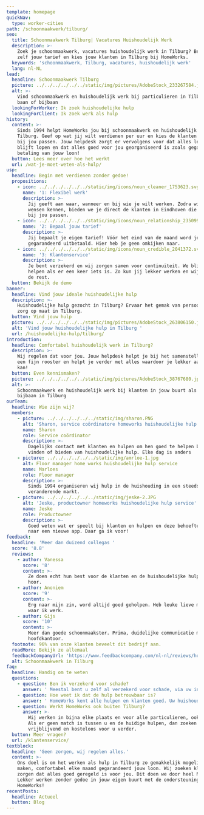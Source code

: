 ```yaml
---
template: homepage
quickNav:
  type: worker-cities
path: /schoonmaakwerk/tilburg/
seo:
  title: Schoonmaakwerk Tilburg| Vacatures Huishoudelijk Werk
  description: >-
    Zoek je schoonmaakwerk, vacatures huishoudelijk werk in Tilburg? Bepaal nu
    zelf jouw tarief en kies jouw klanten in Tilburg bij HomeWorks.
  keywords: 'schoonmaakwerk, Tilburg, vacatures, huishoudelijk werk'
  lang: nl-NL
lead:
  headline: Schoonmaakwerk Tilburg
  picture: ../../../../../../static/img/pictures/AdobeStock_233267584.jpg
  alt: >-
    Vind schoonmaakwerk en huishoudelijk werk bij particulieren in Tilburg als
    baan of bijbaan
  lookingForWorker: Ik zoek huishoudelijke hulp
  lookingForClient: Ik zoek werk als hulp
history:
  content: >-
    Sinds 1994 helpt HomeWorks jou bij schoonmaakwerk en huishoudelijk werk in
    Tilburg. Geef op wat jij wilt verdienen per uur en kies de klanten die goed
    bij jou passen. Jouw helpdesk zorgt er vervolgens voor dat alles lekker
    blijft lopen en dat alles goed voor jou georganiseerd is zoals gegarandeerde
    betaling van jouw loon!
  button: Lees meer over hoe het werkt
  url: /wat-je-moet-weten-als-hulp/
usp:
  headline: Begin met verdienen zonder gedoe!
  propositions:
    - icon: ../../../../../../static/img/icons/noun_cleaner_1753623.svg
      name: '1: Flexibel werk'
      description: >-
        Jij geeft aan waar, wanneer en bij wie je wilt werken. Zodra wij jouw
        wensen kennen, bieden we je direct de klanten in Eindhoven die het beste
        bij jou passen.
    - icon: ../../../../../../static/img/icons/noun_relationship_2350997.svg
      name: '2: Bepaal jouw tarief'
      description: >-
        Jij bepaalt je eigen tarief! Vóór het eind van de maand word je
        gegarandeerd uitbetaald. Hier heb je geen omkijken naar.
    - icon: ../../../../../../static/img/icons/noun_credible_2041372.svg
      name: '3: Klantenservice'
      description: >-
        Je bent verzekerd en wij zorgen samen voor continuïteit. We blijven je
        helpen als er een keer iets is. Zo kun jij lekker werken en wij regelen
        de rest.
  button: Bekijk de demo
banner:
  headline: Vind jouw ideale huishoudelijke hulp
  description: >-
    Huishoudelijke hulp gezocht in Tilburg? Ervaar het gemak van persoonlijke
    zorg op maat in Tilburg.
  button: Vind jouw hulp
  picture: ../../../../../../static/img/pictures/AdobeStock_263806150.jpg
  alt: 'Vind jouw huishoudelijke hulp in Tilburg '
  url: /huishoudelijke-hulp/tilburg/
introduction:
  headline: Comfortabel huishoudelijk werk in Tilburg?
  description: >-
    Wij regelen dat voor jou. Jouw helpdesk helpt je bij het samenstellen van
    een fijn rooster en helpt je verder met alles waardoor je lekker aan de slag
    kan!
  button: Even kennismaken?
  picture: ../../../../../../static/img/pictures/AdobeStock_38767680.jpg
  alt: >-
    Schoonmaakwerk en huishoudelijk werk bij klanten in jouw buurt als baan of
    bijbaan in Tilburg
ourTeam:
  headline: Wie zijn wij?
  members:
    - picture: ../../../../../../static/img/sharon.PNG
      alt: 'Sharon, service coördinatore homeworks huishoudelijke hulp service'
      name: Sharon
      role: Service coördinator
      description: >-
        Dagelijks contact met klanten en hulpen om hen goed te helpen bij het
        vinden of bieden van huishoudelijke hulp. Elke dag is anders
    - picture: ../../../../../../static/img/amrloe-1.jpg
      alt: Floor manager home works huishoudelijke hulp service
      name: Marloes
      role: Floor manager
      description: >-
        Sinds 1994 organiseren wij hulp in de huishouding in een steeds
        veranderende markt.
    - picture: ../../../../../../static/img/jeske-2.JPG
      alt: 'Jeske, productowner homeworks huishoudelijke hulp service'
      name: Jeske
      role: Productowner
      description: >-
        Goed weten wat er speelt bij klanten en hulpen en deze behoefte vertalen
        naar een nieuwe app. Daar ga ik voor!
feedback:
  headline: 'Meer dan duizend collegas '
  score: '8.8'
  reviews:
    - author: Vanessa
      score: '8'
      content: >-
        Ze doen echt hun best voor de klanten en de huishoudelijke hulpen. Top
        hoor.
    - author: Anoniem
      score: '9'
      content: >-
        Erg naar mijn zin, word altijd goed geholpen. Heb leuke lieve mensen
        waar ik werk.
    - author: Gijs
      score: '10'
      content: >-
        Meer dan goede schoonmaakster. Prima, duidelijke communicatie met het
        hoofdkantoor.
  footnote: 96% van onze klanten beveelt dit bedrijf aan.
  readMore: Bekijk ze allemaal
  feedbackCompanyUrl: 'https://www.feedbackcompany.com/nl-nl/reviews/home-works/'
  alt: Schoonmaakwerk in Tilburg
faq:
  headline: Handig om te weten
  questions:
    - question: Ben ik verzekerd voor schade?
      answer: ' Meestal bent u zelf al verzekerd voor schade, via uw inboedel- of opstalverzekering. Om verrassingen te voorkomen, is het belangrijk om na te kijken of schade veroorzaakt door de huishoudelijke hulp gedekt is. Bent u niet verzekerd? Dan kan HomeWorks dat voor u regelen.'
    - question: Hoe weet ik dat de hulp betrouwbaar is?
      answer: ' HomeWorks kent alle hulpen en klanten goed. Uw huishoudelijke hulp heeft bij ons met succes een sollicitatieprocedure doorlopen. Hulpen worden ingewerkt door een voorvrouw. Daarnaast blijft HomeWorks vinger aan de pols houden om een betrouwbare dienst te leveren.'
    - question: Werkt HomeWorks ook buiten Tilburg?
      answer: >-
        Wij werken in bijna elke plaats en voor alle particulieren, ook met pbg.
        Als er geen match is tussen u en de huidige hulpen, dan zoeken we
        vrijblijvend en kosteloos voor u verder.
  button: Meer vragen?
  url: /klantenservice/
textblock:
  headline: 'Geen zorgen, wij regelen alles.'
  content: >-
    Ons doel is om het werken als hulp in Tilburg zo gemakkelijk mogelijk te
    maken, comfortabel elke maand gegarandeerd jouw loon. Wij zoeken klanten en
    zorgen dat alles goed geregeld is voor jou. Dit doen we door heel Nederland.
    Lekker werken zonder gedoe in jouw eigen buurt met de ondersteuning van
    HomeWorks!
recentPosts:
  headline: Actueel
  button: Blog
---
```


